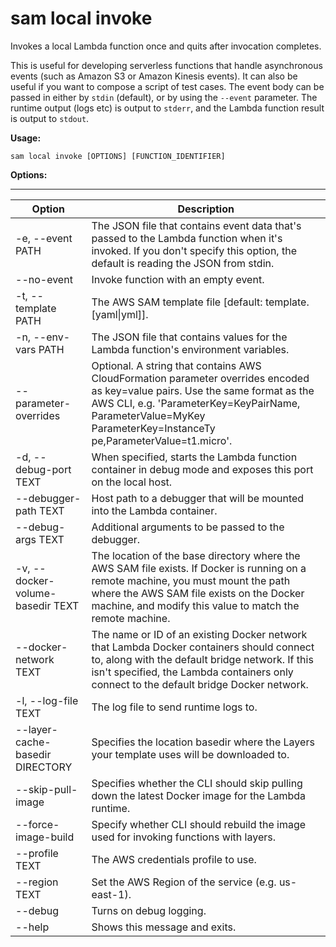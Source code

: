 # sam local invoke<a name="sam-cli-command-reference-sam-local-invoke"></a>

Invokes a local Lambda function once and quits after invocation completes\.

This is useful for developing serverless functions that handle asynchronous events \(such as Amazon S3 or Amazon Kinesis events\)\. It can also be useful if you want to compose a script of test cases\. The event body can be passed in either by `stdin` \(default\), or by using the `--event` parameter\. The runtime output \(logs etc\) is output to `stderr`, and the Lambda function result is output to `stdout`\.

**Usage:**

```
sam local invoke [OPTIONS] [FUNCTION_IDENTIFIER]
```

**Options:**


****  

| Option | Description | 
| --- | --- | 
| \-e, \-\-event PATH | The JSON file that contains event data that's passed to the Lambda function when it's invoked\. If you don't specify this option, the default is reading the JSON from stdin\. | 
| \-\-no\-event | Invoke function with an empty event\. | 
| \-t, \-\-template PATH | The AWS SAM template file \[default: template\.\[yaml\|yml\]\]\. | 
| \-n, \-\-env\-vars PATH | The JSON file that contains values for the Lambda function's environment variables\. | 
| \-\-parameter\-overrides | Optional\. A string that contains AWS CloudFormation parameter overrides encoded as key=value pairs\. Use the same format as the AWS CLI, e\.g\. 'ParameterKey=KeyPairName, ParameterValue=MyKey ParameterKey=InstanceTy pe,ParameterValue=t1\.micro'\. | 
| \-d, \-\-debug\-port TEXT | When specified, starts the Lambda function container in debug mode and exposes this port on the local host\. | 
| \-\-debugger\-path TEXT | Host path to a debugger that will be mounted into the Lambda container\. | 
| \-\-debug\-args TEXT | Additional arguments to be passed to the debugger\. | 
| \-v, \-\-docker\-volume\-basedir TEXT | The location of the base directory where the AWS SAM file exists\. If Docker is running on a remote machine, you must mount the path where the AWS SAM file exists on the Docker machine, and modify this value to match the remote machine\. | 
| \-\-docker\-network TEXT | The name or ID of an existing Docker network that Lambda Docker containers should connect to, along with the default bridge network\. If this isn't specified, the Lambda containers only connect to the default bridge Docker network\. | 
| \-l, \-\-log\-file TEXT | The log file to send runtime logs to\. | 
| \-\-layer\-cache\-basedir DIRECTORY | Specifies the location basedir where the Layers your template uses will be downloaded to\. | 
| \-\-skip\-pull\-image | Specifies whether the CLI should skip pulling down the latest Docker image for the Lambda runtime\. | 
| \-\-force\-image\-build | Specify whether CLI should rebuild the image used for invoking functions with layers\. | 
| \-\-profile TEXT | The AWS credentials profile to use\. | 
| \-\-region TEXT | Set the AWS Region of the service \(e\.g\. us\-east\-1\)\. | 
| \-\-debug | Turns on debug logging\. | 
| \-\-help | Shows this message and exits\. | 
